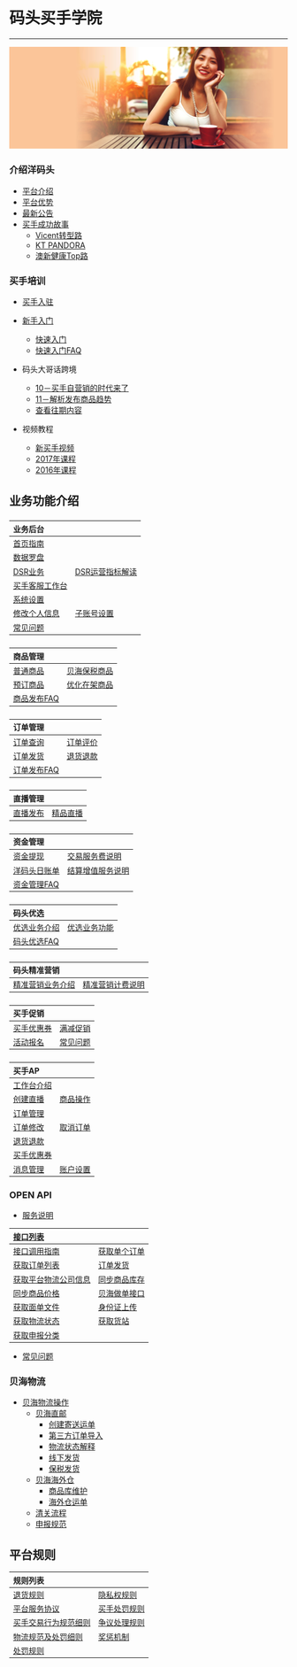 # 码头买手学院

---
![](/assets/images/hub-banner.jpg)

### 介绍洋码头

* [平台介绍](README.md)
* [平台优势](ymtbenifits.md)
* [最新公告](ymtnews.md)
* [买手成功故事](recruitment/success-stories.md)
  * [Vicent转型路](recruitment/success-stories/seller-vincent.md)
  * [KT PANDORA](recruitment/success-stories/seller-kt.md)
  * [澳新健康Top路](recruitment/success-stories/seller-meredith.md)

### 买手培训

* [买手入驻](recruitment/apply-to-seller.md)
* [新手入门](recruitment/newsellercourse.md)
  * [快速入门](recruitment/newsellercourse/kuai-su-ru-men.md)
  * [快速入门FAQ](recruitment/newsellercourse/kuai-su-ru-men-faq.md)
  


* 码头大哥话跨境

  * [10－买手自营销的时代来了](recruitment/ymatoumeat/ymatoumeat10.md)
  * [11－解析发布商品趋势](recruitment/ymatoumeat/ymatoumeat11.md)
  * [查看往期内容](recruitment/ymatoumeat.md)

* 视频教程

  * [新买手视频](seller-training-course/new-seller-training-videos.md)
  * [2017年课程](seller-training-course/courselist-2017.md)
  * [2016年课程](seller-training-course/courselist-2016.md)

## 业务功能介绍

### 

| 业务后台 |  |
| :--- | :--- |
| [首页指南](seller-platform/main-page.md)| |
| [数据罗盘](seller-platform/data-compass.md) | |
| [DSR业务](seller-platform/dsr.md) | [DSR运营指标解读](seller-platform/dsr-explaination.md) |
|[买手客服工作台](seller-platform/user-settings/platform.md)||
|[系统设置](seller-platform/user-settings.md)||
| [修改个人信息](seller-platform/user-settings/change-seller-info.md) | [子账号设置](seller-platform/user-settings/subset-count.md) |
| [常见问题](seller-platform/system-function-faq.md)||

### 

| 商品管理 |  |
| :--- | :--- |
| [普通商品](product-management/addproduct.md) | [贝海保税商品](product-management/publish-fbx-product.md) |
| [预订商品](product-management/pre-sale-product.md) | [优化在架商品](product-management/new-listing.md) |
| [商品发布FAQ](product-management/product-faqs.md) | |

### 

| 订单管理 |  |
| :--- | :--- |
| [订单查询](order-management/order-list.md) | [订单评价](order-management/orderrating.md) |
| [订单发货](order-management/ordershipment.md) | [退货退款](order-management/order-refund.md) |
| [订单发布FAQ](order-management/order-faqs.md) ||

### 

| 直播管理 |  |
| :--- | :--- |
|[直播发布](liveshow-management/addliveshow.md) |[精品直播](liveshow-management/fine-live-show.md) |

### 

| 资金管理 |  |
| :--- | :--- |
| [资金提现](fund-management/withdrawmoneymd.md) | [交易服务费说明](fund-management/transactionfee.md) |
|  [洋码头日账单](fund-management/sellerledger.md) | [结算增值服务说明](fund-management/value-add-services.md) |
| [资金管理FAQ](fund-management/fund-faq.md) ||

### 

| 码头优选|  |
| :--- | :--- |
| [优选业务介绍](pspseller/pspintro.md) | [优选业务功能](pspseller/preferred-intro.md) |
| [码头优选FAQ](pspseller/preferred-faq.md) ||

### 

| 码头精准营销 |  |
| :--- | :--- |
| [精准营销业务介绍](precision-marketing/precision-markting-intro.md) | [精准营销计费说明](precision-marketing/commission-setting.md) |

### 

| 买手促销 |  |
| :--- | :--- |
|[买手优惠券](seller-promotions/seller-coupons.md)| [满减促销](seller-promotions/promotion-2.md) |
|[活动报名](seller-promotions/campaign-apply.md) | [常见问题](seller-promotions/marketing-faq.md)|



### 

| 买手AP |  |
| :--- | :--- |
| [工作台介绍](sellerapp/dashboard.md) | |
| [创建直播](sellerapp/liveshow.md) |[商品操作](sellerapp/editproductmd) |
| [订单管理](sellerapp/order-management.md) ||
| [订单修改](order-management/order-modify.md) | [取消订单](order-management/cancel.md) |
| [退货退款](sellerapp/order-refund.md) ||
| [买手优惠券](sellerapp/add-coupon.md) | |
| [消息管理](sellerapp/messages.md) | [账户设置](sellerapp/account-setting.md) | 

### OPEN API

* [服务说明](openapi/README.md)

| [接口列表](openapi/apilists.md) |  |
| :--- | :--- |
|[接口调用指南](openapi/how-to-call-api.md) | [获取单个订单](openapi/getorderdetail.md)|
| [获取订单列表](openapi/getorderlist.md) | [订单发货](openapi/sendlogistics.md) |
| [获取平台物流公司信息](openapi/getlogisticscompanies.md) | [同步商品库存](openapi/updateproductstock.md)|
| [同步商品价格](openapi/updateproductprice.md) | [贝海做单接口](openapi/xlobocreatelabels.md) |
| [获取面单文件](openapi/xlobogetlabelfile.md) | [身份证上传](openapi/xlobouploadid.md) |
| [获取物流状态](openapi/xlobogetlabelstatus.md) | [获取货站](openapi/xlobogetterminallist.md) |
| [获取申报分类](openapi/xlobogetcatelogue.md) ||

* [常见问题](openapi/faq.md)

### 贝海物流

* [贝海物流操作](logistics/xlobo-logistics.md)
  * [贝海直邮](logistics/xlobo-logistics/direct-logistic.md)
    * [创建寄送运单](logistics/xlobo-logistics/direct-logistic/create-shipment-bill.md)
    * [第三方订单导入](logistics/xlobo-logistics/direct-logistic/import-other-orders.md)
    * [物流状态解释](logistics/xlobo-logistics/direct-logistic/tracking-status.md)
    * [线下发货](logistics/xlobo-logistics/direct-logistic/send-orders.md)
    * [保税发货](logistics/xlobo-logistics/direct-logistic/bonded-orders.md)
  * [贝海海外仓](logistics/xlobo-logistics/oversee-warehouse.md)
    * [商品库维护](logistics/xlobo-logistics/oversee-warehouse/merchandise-library.md)
    * [海外仓运单](logistics/xlobo-logistics/oversee-warehouse/create-waybill.md)
  * [清关流程](logistics/xlobo-logistics/clearance-process.md)
  * [申报规范](logistics/xlobo-logistics/declare-rules.md)


## 平台规则

| 规则列表 |  |
| :--- | :--- |
| [退货规则](platform-rules/service-standards/return-policy.md) | [隐私权规则](platform-rules/service-standards/privacy-policy.md) |
| [平台服务协议](platform-rules/service-standards/service-rules.md) | [买手处罚规则](platform-rules/punishment.md) |
| [买手交易行为规范细则](platform-rules/trading-activies.md) |  [争议处理规则](platform-rules/agreement.md)|
| [物流规范及处罚细则](platform-rules/logistics-rules.md)| [奖惩机制](platform-rules/jiang-cheng-ji-zhi.md) |
| [处罚规则](platform-rules/jiang-cheng-ji-zhi/chu-fa-gui-ze.md) |  |





